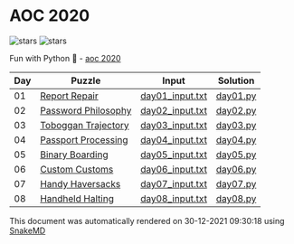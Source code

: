 # AOC 2020

![stars](https://img.shields.io/badge/stars%20-16-yellow) ![stars](https://img.shields.io/badge/days%20completed-8-red)

Fun with Python :snake: - [aoc 2020](https://adventofcode.com/2020)

| Day | Puzzle                                                                              | Input                                                                                  | Solution                                                                 |
| --- | ----------------------------------------------------------------------------------- | -------------------------------------------------------------------------------------- | ------------------------------------------------------------------------ |
| 01  | [Report Repair](https://github.com/mukundv/aoc/blob/main/2020/day01/day01.md)       | [day01_input.txt](https://github.com/mukundv/aoc/blob/main/2020/day01/day01_input.txt) | [day01.py](https://github.com/mukundv/aoc/blob/main/2020/day01/day01.py) |
| 02  | [Password Philosophy](https://github.com/mukundv/aoc/blob/main/2020/day02/day02.md) | [day02_input.txt](https://github.com/mukundv/aoc/blob/main/2020/day02/day02_input.txt) | [day02.py](https://github.com/mukundv/aoc/blob/main/2020/day02/day02.py) |
| 03  | [Toboggan Trajectory](https://github.com/mukundv/aoc/blob/main/2020/day03/day03.md) | [day03_input.txt](https://github.com/mukundv/aoc/blob/main/2020/day03/day03_input.txt) | [day03.py](https://github.com/mukundv/aoc/blob/main/2020/day03/day03.py) |
| 04  | [Passport Processing](https://github.com/mukundv/aoc/blob/main/2020/day04/day04.md) | [day04_input.txt](https://github.com/mukundv/aoc/blob/main/2020/day04/day04_input.txt) | [day04.py](https://github.com/mukundv/aoc/blob/main/2020/day04/day04.py) |
| 05  | [Binary Boarding](https://github.com/mukundv/aoc/blob/main/2020/day05/day05.md)     | [day05_input.txt](https://github.com/mukundv/aoc/blob/main/2020/day05/day05_input.txt) | [day05.py](https://github.com/mukundv/aoc/blob/main/2020/day05/day05.py) |
| 06  | [Custom Customs](https://github.com/mukundv/aoc/blob/main/2020/day06/day06.md)      | [day06_input.txt](https://github.com/mukundv/aoc/blob/main/2020/day06/day06_input.txt) | [day06.py](https://github.com/mukundv/aoc/blob/main/2020/day06/day06.py) |
| 07  | [Handy Haversacks](https://github.com/mukundv/aoc/blob/main/2020/day07/day07.md)    | [day07_input.txt](https://github.com/mukundv/aoc/blob/main/2020/day07/day07_input.txt) | [day07.py](https://github.com/mukundv/aoc/blob/main/2020/day07/day07.py) |
| 08  | [Handheld Halting](https://github.com/mukundv/aoc/blob/main/2020/day08/day08.md)    | [day08_input.txt](https://github.com/mukundv/aoc/blob/main/2020/day08/day08_input.txt) | [day08.py](https://github.com/mukundv/aoc/blob/main/2020/day08/day08.py) |

This document was automatically rendered on 30-12-2021 09:30:18
using [SnakeMD](https://github.com/TheRenegadeCoder/SnakeMD)